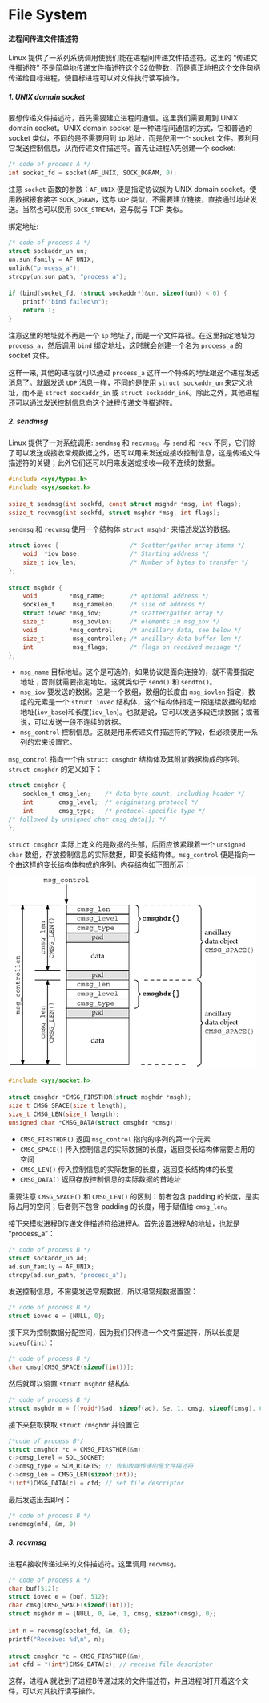 # File System

#### 进程间传递文件描述符

Linux 提供了一系列系统调用使我们能在进程间传递文件描述符。这里的 “传递文件描述符” 不是简单地传递文件描述符这个32位整数，而是真正地把这个文件句柄传递给目标进程，使目标进程可以对文件执行读写操作。

##### 1. UNIX domain socket

要想传递文件描述符，首先需要建立进程间通信。这里我们需要用到 UNIX domain socket。UNIX domain socket 是一种进程间通信的方式，它和普通的 socket 类似，不同的是不需要用到 `ip` 地址，而是使用一个 socket 文件。要利用它发送控制信息，从而传递文件描述符。首先让进程A先创建一个 socket:

```c
/* code of process A */
int socket_fd = socket(AF_UNIX, SOCK_DGRAM, 0);
```

注意 `socket` 函数的参数：`AF_UNIX` 便是指定协议族为 UNIX domain socket。使用数据报套接字 `SOCK_DGRAM`，这与 `UDP` 类似，不需要建立链接，直接通过地址发送。当然也可以使用 `SOCK_STREAM`，这与就与 TCP 类似。

绑定地址:

```c
/* code of process A */
struct sockaddr_un un;
un.sun_family = AF_UNIX;
unlink("process_a");
strcpy(un.sun_path, "process_a");

if (bind(socket_fd, (struct sockaddr*)&un, sizeof(un)) < 0) {
    printf("bind failed\n");
    return 1;
}
```

注意这里的地址就不再是一个 `ip` 地址了, 而是一个文件路径。在这里指定地址为 `process_a`，然后调用 `bind` 绑定地址，这时就会创建一个名为 `process_a` 的 socket 文件。

这样一来, 其他的进程就可以通过 `process_a` 这样一个特殊的地址跟这个进程发送消息了。就跟发送 `UDP` 消息一样，不同的是使用 `struct sockaddr_un` 来定义地址，而不是 `struct sockaddr_in` 或 `struct sockaddr_in6`。除此之外，其他进程还可以通过发送控制信息向这个进程传递文件描述符。

##### 2. sendmsg

Linux 提供了一对系统调用: `sendmsg` 和 `recvmsg`。与 `send` 和 `recv` 不同，它们除了可以发送或接收常规数据之外，还可以用来发送或接收控制信息，这是传递文件描述符的关键；此外它们还可以用来发送或接收一段不连续的数据。

```c
#include <sys/types.h>
#include <sys/socket.h>

ssize_t sendmsg(int sockfd, const struct msghdr *msg, int flags);
ssize_t recvmsg(int sockfd, struct msghdr *msg, int flags);
```

`sendmsg` 和 `recvmsg` 使用一个结构体 `struct msghdr` 来描述发送的数据。

```c
struct iovec {                    /* Scatter/gather array items */
    void  *iov_base;              /* Starting address */
    size_t iov_len;               /* Number of bytes to transfer */
};

struct msghdr {
    void         *msg_name;       /* optional address */
    socklen_t     msg_namelen;    /* size of address */
    struct iovec *msg_iov;        /* scatter/gather array */
    size_t        msg_iovlen;     /* elements in msg_iov */
    void         *msg_control;    /* ancillary data, see below */
    size_t        msg_controllen; /* ancillary data buffer len */
    int           msg_flags;      /* flags on received message */
};
```

- `msg_name` 目标地址。这个是可选的，如果协议是面向连接的，就不需要指定地址；否则就需要指定地址。这就类似于 `send()` 和 `sendto()`。
- `msg_iov` 要发送的数据。这是一个数组，数组的长度由 `msg_iovlen` 指定，数组的元素是一个 `struct iovec` 结构体，这个结构体指定一段连续数据的起始地址(`iov_base`)和长度(`iov_len`)。也就是说，它可以发送多段连续数据；或者说，可以发送一段不连续的数据。
- `msg_control` 控制信息。这就是用来传递文件描述符的字段，但必须使用一系列的宏来设置它。

`msg_control` 指向一个由 `struct cmsghdr` 结构体及其附加数据构成的序列。`struct cmsghdr` 的定义如下：

```c
struct cmsghdr {
    socklen_t cmsg_len;    /* data byte count, including header */
    int       cmsg_level;  /* originating protocol */
    int       cmsg_type;   /* protocol-specific type */
/* followed by unsigned char cmsg_data[]; */
};
```

`struct cmsghdr` 实际上定义的是数据的头部，后面应该紧跟着一个 `unsigned char` 数组，存放控制信息的实际数据，即变长结构体。`msg_control` 便是指向一个由这样的变长结构体构成的序列。内存结构如下图所示：

![fs](./images/fs.gif)

```c
#include <sys/socket.h>

struct cmsghdr *CMSG_FIRSTHDR(struct msghdr *msgh);
size_t CMSG_SPACE(size_t length);
size_t CMSG_LEN(size_t length);
unsigned char *CMSG_DATA(struct cmsghdr *cmsg);
```

- `CMSG_FIRSTHDR()` 返回 `msg_control` 指向的序列的第一个元素
- `CMSG_SPACE()` 传入控制信息的实际数据的长度，返回变长结构体需要占用的空间
- `CMSG_LEN()` 传入控制信息的实际数据的长度，返回变长结构体的长度
- `CMSG_DATA()` 返回存放控制信息的实际数据的首地址

需要注意 `CMSG_SPACE()` 和 `CMSG_LEN()` 的区别：前者包含 padding 的长度，是实际占用的空间；后者则不包含 padding 的长度，用于赋值给 `cmsg_len`。

接下来模拟进程B传递文件描述符给进程A。首先设置进程A的地址，也就是 “process_a”：

```c
/* code of process B */
struct sockaddr_un ad;
ad.sun_family = AF_UNIX;
strcpy(ad.sun_path, "process_a");
```

发送控制信息，不需要发送常规数据，所以把常规数据置空：

```c
/* code of process B */
struct iovec e = {NULL, 0};
```

接下来为控制数据分配空间，因为我们只传递一个文件描述符，所以长度是 `sizeof(int)`：

```c
/* code of process B */
char cmsg[CMSG_SPACE(sizeof(int))];
```

然后就可以设置 `struct msghdr` 结构体:

```c
/* code of process B */
struct msghdr m = {(void*)&ad, sizeof(ad), &e, 1, cmsg, sizeof(cmsg), 0};
```

接下来获取获取 `struct cmsghdr` 并设置它：

```c
/*code of process B*/
struct cmsghdr *c = CMSG_FIRSTHDR(&m);
c->cmsg_level = SOL_SOCKET;
c->cmsg_type = SCM_RIGHTS; // 告知收端传递的是文件描述符
c->cmsg_len = CMSG_LEN(sizeof(int));
*(int*)CMSG_DATA(c) = cfd; // set file descriptor
```

最后发送出去即可：

```c
/* code of process B */
sendmsg(mfd, &m, 0)
```

##### 3. recvmsg

进程A接收传递过来的文件描述符。这里调用 `recvmsg`。

```c
/* code of process A */
char buf[512];
struct iovec e = {buf, 512};
char cmsg[CMSG_SPACE(sizeof(int))];
struct msghdr m = {NULL, 0, &e, 1, cmsg, sizeof(cmsg), 0};

int n = recvmsg(socket_fd, &m, 0);
printf("Receive: %d\n", n);

struct cmsghdr *c = CMSG_FIRSTHDR(&m);
int cfd = *(int*)CMSG_DATA(c); // receive file descriptor
```

这样，进程A 就收到了进程B传递过来的文件描述符，并且进程B打开着这个文件，可以对其执行读写操作。